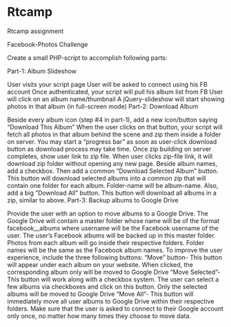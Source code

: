 # Rtcamp
Rtcamp assignment


 Facebook-Photos Challenge

Create a small PHP-script to accomplish following parts:

Part-1: Album Slideshow

User visits your script page
User will be asked to connect using his FB account
Once authenticated, your script will pull his album list from FB
User will click on an album name/thumbnail
A jQuery-slideshow will start showing photos in that album (in full-screen mode)
Part-2: Download Album

Beside every album icon (step #4 in part-1), add a new icon/button saying “Download This Album”
When the user clicks on that button, your script will fetch all photos in that album behind the scene and zip them inside a folder on server.
You may start a “progress bar” as soon as user-click download button as download process may take time.
Once zip building on server completes, show user link to zip file.
When user clicks zip-file link, it will download zip folder without opening any new page.
Beside album names, add a checkbox. Then add a common “Download Selected Album” button. This button will download selected albums into a common zip that will contain one folder for each album. Folder-name will be album-name.
Also, add a big “Download All” button. This button will download all albums in a zip, similar to above.
Part-3: Backup albums to Google Drive

Provide the user with an option to move albums to a Google Drive.
The Google Drive will contain a master folder whose name will be of the format facebook_<username>_albums where username will be the Facebook username of the user.
The user’s Facebook albums will be backed up in this master folder. Photos from each album will go inside their respective folders. Folder names will be the same as the Facebook album names.
To improve the user experience, include the three following buttons:
“Move” button- This button will appear under each album on your website. When clicked, the corresponding album only will be moved to Google Drive
“Move Selected”- This button will work along with a checkbox system. The user can select a few albums via checkboxes and click on this button. Only the selected albums will be moved to Google Drive
“Move All”- This button will immediately move all user albums to Google Drive within their respective folders.
Make sure that the user is asked to connect to their Google account only once, no matter how many times they choose to move data.
